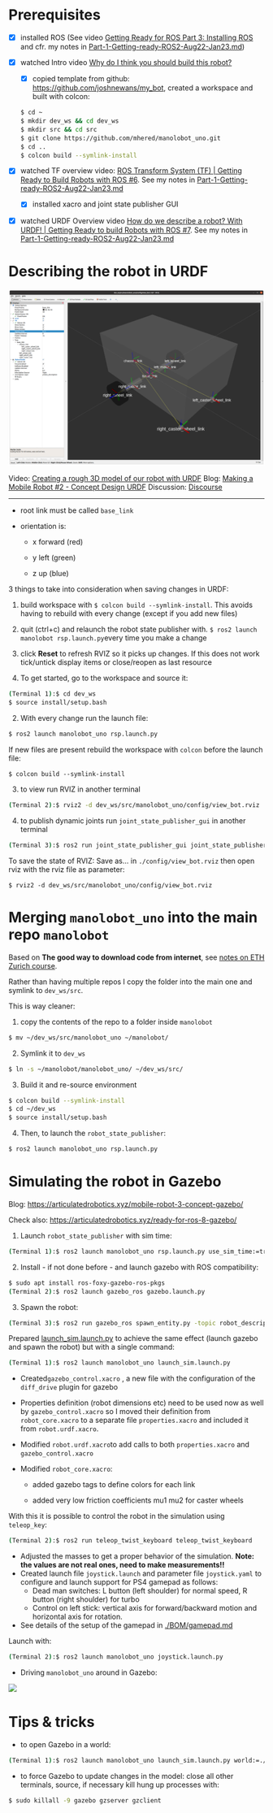 # 

# Prerequisites

- [x] installed ROS (See video [Getting Ready for ROS Part 3: Installing ROS](https://articulatedrobotics.xyz/ready-for-ros-3-installing-ros/) and cfr. my notes in [Part-1-Getting-ready-ROS2-Aug22-Jan23.md](Part-1-Getting-ready-ROS2-Aug22-Jan23.md))

- [x] watched Intro video [Why do I think you should build this robot?](https://www.youtube.com/watch?v=OWeLUSzxMsw&t=0s)

  - [x] copied template from github: https://github.com/joshnewans/my_bot, created a workspace and built with colcon:
  
  ```bash
  $ cd ~ 
  $ mkdir dev_ws && cd dev_ws
  $ mkdir src && cd src
  $ git clone https://github.com/mhered/manolobot_uno.git
  $ cd ..
  $ colcon build --symlink-install
  ```
  
- [x] watched TF overview video: [ROS Transform System (TF) | Getting Ready to Build Robots with ROS #6](https://www.youtube.com/watch?v=QyvHhY4Y_Y8&t=0s). See my notes in [Part-1-Getting-ready-ROS2-Aug22-Jan23.md](Part-1-Getting-ready-ROS2-Aug22-Jan23.md)

  * [x] installed xacro and joint state publisher GUI

- [x] watched URDF Overview video [How do we describe a robot? With URDF! | Getting Ready to build Robots with ROS #7](https://www.youtube.com/watch?v=CwdbsvcpOHM). See my notes in [Part-1-Getting-ready-ROS2-Aug22-Jan23.md](Part-1-Getting-ready-ROS2-Aug22-Jan23.md)

# Describing the robot in URDF

![](./assets/images/URDF.png)

Video: [Creating a rough 3D model of our robot with URDF](https://youtu.be/BcjHyhV0kIs) 
Blog: [Making a Mobile Robot #2 - Concept Design URDF](https://articulatedrobotics.xyz/mobile-robot-2-concept-urdf/) 
Discussion: [Discourse](https://discourse.articulatedrobotics.xyz/t/discussion-concept-design-urdf-making-a-mobile-robot-pt-2/27) 

---

* root link must be called `base_link`
* orientation is:

  - x forward (red)

  - y left (green)

  - z up (blue)

3 things to take into consideration when saving changes in URDF:

1. build workspace with `$ colcon build --symlink-install`. This avoids having to rebuild with every change (except if you add new files)

2. quit (ctrl+c) and relaunch the robot state publisher with. `$ ros2 launch manolobot rsp.launch.py`every time you make a change

3. click **Reset** to refresh RVIZ so it picks up changes. If this does not work tick/untick display items or close/reopen as last resource

1. To get started, go to the workspace and source it:

```bash
(Terminal 1):$ cd dev_ws
$ source install/setup.bash
```

2. With every change run the launch file:

```bash
$ ros2 launch manolobot_uno rsp.launch.py
```

If new files are present rebuild the workspace with `colcon` before the launch file:

```
$ colcon build --symlink-install
```

3. to view run RVIZ in another terminal

```bash
(Terminal 2):$ rviz2 -d dev_ws/src/manolobot_uno/config/view_bot.rviz
```

4. to publish dynamic joints run `joint_state_publisher_gui` in another terminal 

```bash
(Terminal 3):$ ros2 run joint_state_publisher_gui joint_state_publisher_gui
```

To save the state of RVIZ: Save as... in `./config/view_bot.rviz` then open rviz with the rviz file as parameter:

```
$ rviz2 -d dev_ws/src/manolobot_uno/config/view_bot.rviz
```

# Merging `manolobot_uno` into the main repo `manolobot` 

Based on **The good way to download code from internet**, see [notes on ETH Zurich course](https://github.com/mhered/ROS-notes/blob/main/ROS-notes/ROS_ETH_Zurich_L1.md). 

Rather than having multiple repos I copy the folder into the main one and symlink to `dev_ws/src`. 

This is way cleaner:

1. copy the contents of the repo to a folder inside `manolobot`

```bash
$ mv ~/dev_ws/src/manolobot_uno ~/manolobot/
```

2. Symlink it to `dev_ws`

```bash
$ ln -s ~/manolobot/manolobot_uno/ ~/dev_ws/src/
```

3. Build it and re-source environment

```bash
$ colcon build --symlink-install
$ cd ~/dev_ws
$ source install/setup.bash
```

4. Then, to launch the `robot_state_publisher`:

```bash
$ ros2 launch manolobot_uno rsp.launch.py
```

# Simulating the robot in Gazebo

Blog: https://articulatedrobotics.xyz/mobile-robot-3-concept-gazebo/

Check also: https://articulatedrobotics.xyz/ready-for-ros-8-gazebo/

1. Launch `robot_state_publisher` with sim time:

```bash
(Terminal 1):$ ros2 launch manolobot_uno rsp.launch.py use_sim_time:=true
```

2. Install - if not done before - and launch gazebo with ROS compatibility:

```bash
$ sudo apt install ros-foxy-gazebo-ros-pkgs
(Terminal 2):$ ros2 launch gazebo_ros gazebo.launch.py
```

3. Spawn the robot:

```bash
(Terminal 3):$ ros2 run gazebo_ros spawn_entity.py -topic robot_description -entity manolobot
```

Prepared  [launch_sim.launch.py](./manolobot_uno/launch/launch_sim.launch.py) to achieve the same effect (launch gazebo and spawn the robot) but with a single command:

```bash
(Terminal 1):$ ros2 launch manolobot_uno launch_sim.launch.py
```

* Created`gazebo_control.xacro` , a new file with the configuration of the `diff_drive` plugin for gazebo

* Properties definition (robot dimensions etc) need to be used now as well by `gazebo_control.xacro` so I moved their definition from `robot_core.xacro` to a separate file `properties.xacro`  and included it from `robot.urdf.xacro`.

* Modified `robot.urdf.xacro`to add calls to both `properties.xacro` and `gazebo_control.xacro`

* Modified `robot_core.xacro`:

  * added gazebo tags to define colors for each link

  * added very low friction coefficients mu1 mu2 for caster wheels

With this it is possible to control the robot in the simulation using `teleop_key`:

```bash
(Terminal 2):$ ros2 run teleop_twist_keyboard teleop_twist_keyboard
```

* Adjusted the masses to get a proper behavior of the simulation. **Note: the values are not real ones, need to make measurements!!**
* Created launch file `joystick.launch` and parameter file `joystick.yaml` to configure and launch support for PS4 gamepad as follows: 
  *  Dead man switches: L button (left shoulder) for normal speed, R button (right shoulder) for turbo
  * Control on left stick: vertical axis for forward/backward motion and horizontal axis for rotation. 
* See details of the setup of the gamepad in [./BOM/gamepad.md](./BOM/gamepad.md)

Launch with:

```bash
(Terminal 2):$ ros2 launch manolobot_uno joystick.launch.py
```

* Driving `manolobot_uno` around in Gazebo:

![](./assets/images/gazebo1.gif)



# Tips & tricks

* to open Gazebo in a world:

```bash
(Terminal 1):$ ros2 launch manolobot_uno launch_sim.launch.py world:=./src/manolobot_uno/worlds/cones.world use_sim_time:=true
```

* to force Gazebo to update changes in the model: close all other terminals, source, if necessary kill hung up processes with:

```bash
$ sudo killall -9 gazebo gzserver gzclient
```




